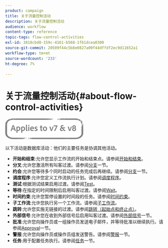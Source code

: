 ```yaml
---
product: campaign
title: 关于流量控制活动
description: 关于流量控制活动
audience: workflow
content-type: reference
topic-tags: flow-control-activities
exl-id: 3810cbd0-159c-4161-b568-1f61dcea0300
source-git-commit: 20509f44c5b8e0827a09f44dffdf2ec9d11652a1
workflow-type: tm+mt
source-wordcount: '233'
ht-degree: 7%

---
```


# 关于流量控制活动{#about-flow-control-activities}

![](../../assets/common.svg)

以下活动是数据库活动：他们的主要任务是协调其他活动。

* **开始和结束**:允许您显示工作流的开始和结束点。请参阅[开始和结束](start-and-end.md)。
* **分叉**:允许您激活所有叫客过渡。请参阅[分支](fork.md)一节。
* **约会**:允许您等待多个同时启动的任务完成后再继续。请参阅[分支](fork.md)一节。
* **调度程序**:允许您定义工作流执行计划。请参阅[调度程序](scheduler.md)。
* **测试**:根据测试结果启用过渡。请参阅[Test](test.md)。
* **等待**:在指定的时间限制后启用叫客过渡。请参阅[Wait](wait.md)。
* **时间约束**:允许您暂停设置的时间段的任务。请参阅[时间约束](time-constraint.md)。
* **子工作流**:允许您执行另一个工作流。请参阅[子工作流](sub-workflow.md)。
* **跳转**:允许您实施无链接的过渡。请参阅[跳转（起始点和终止点）](jump--start-point-and-end-point-.md)。
* **外部信号**:允许您在收到外部信号后启用叫客过渡。请参阅[外部信号](external-signal.md)一节。
* **批准**:允许您向操作员或一组操作员发送电子邮件，并等待批准以继续执行。请参阅[Approval](approval.md)一节。
* **警报**:允许您向操作员或操作员组发送警告。请参阅[警报](alert.md)一节。
* **任务**:用于配置任务执行。请参阅[任务](task.md)一节。
